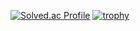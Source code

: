 [![Solved.ac Profile](http://mazassumnida.wtf/api/v2/generate_badge?boj=mooner92)](https://solved.ac/mooner92/)
[![trophy](https://github-profile-trophy.vercel.app/?username=mooner92&theme=chalk&row=1&column=7)](https://github.com/ryo-ma/github-profile-trophy)
